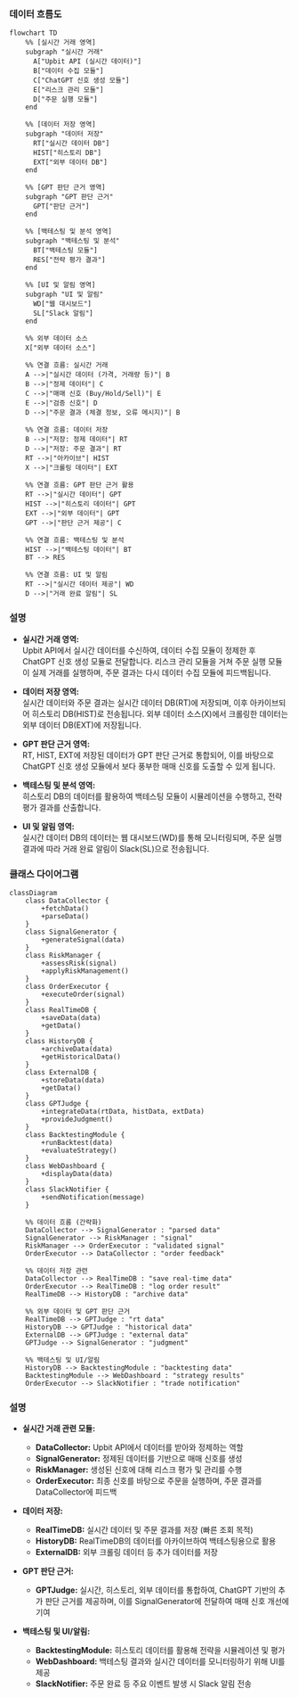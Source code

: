 ### 데이터 흐름도
```mermaid
flowchart TD
    %% [실시간 거래 영역]
    subgraph "실시간 거래"
      A["Upbit API (실시간 데이터)"]
      B["데이터 수집 모듈"]
      C["ChatGPT 신호 생성 모듈"]
      E["리스크 관리 모듈"]
      D["주문 실행 모듈"]
    end

    %% [데이터 저장 영역]
    subgraph "데이터 저장"
      RT["실시간 데이터 DB"]
      HIST["히스토리 DB"]
      EXT["외부 데이터 DB"]
    end

    %% [GPT 판단 근거 영역]
    subgraph "GPT 판단 근거"
      GPT["판단 근거"]
    end

    %% [백테스팅 및 분석 영역]
    subgraph "백테스팅 및 분석"
      BT["백테스팅 모듈"]
      RES["전략 평가 결과"]
    end

    %% [UI 및 알림 영역]
    subgraph "UI 및 알림"
      WD["웹 대시보드"]
      SL["Slack 알림"]
    end

    %% 외부 데이터 소스
    X["외부 데이터 소스"]

    %% 연결 흐름: 실시간 거래
    A -->|"실시간 데이터 (가격, 거래량 등)"| B
    B -->|"정제 데이터"| C
    C -->|"매매 신호 (Buy/Hold/Sell)"| E
    E -->|"검증 신호"| D
    D -->|"주문 결과 (체결 정보, 오류 메시지)"| B

    %% 연결 흐름: 데이터 저장
    B -->|"저장: 정제 데이터"| RT
    D -->|"저장: 주문 결과"| RT
    RT -->|"아카이브"| HIST
    X -->|"크롤링 데이터"| EXT

    %% 연결 흐름: GPT 판단 근거 활용
    RT -->|"실시간 데이터"| GPT
    HIST -->|"히스토리 데이터"| GPT
    EXT -->|"외부 데이터"| GPT
    GPT -->|"판단 근거 제공"| C

    %% 연결 흐름: 백테스팅 및 분석
    HIST -->|"백테스팅 데이터"| BT
    BT --> RES

    %% 연결 흐름: UI 및 알림
    RT -->|"실시간 데이터 제공"| WD
    D -->|"거래 완료 알림"| SL
```

### 설명

- **실시간 거래 영역:**  
  Upbit API에서 실시간 데이터를 수신하여, 데이터 수집 모듈이 정제한 후 ChatGPT 신호 생성 모듈로 전달합니다. 리스크 관리 모듈을 거쳐 주문 실행 모듈이 실제 거래를 실행하며, 주문 결과는 다시 데이터 수집 모듈에 피드백됩니다.

- **데이터 저장 영역:**  
  실시간 데이터와 주문 결과는 실시간 데이터 DB(RT)에 저장되며, 이후 아카이브되어 히스토리 DB(HIST)로 전송됩니다. 외부 데이터 소스(X)에서 크롤링한 데이터는 외부 데이터 DB(EXT)에 저장됩니다.

- **GPT 판단 근거 영역:**  
  RT, HIST, EXT에 저장된 데이터가 GPT 판단 근거로 통합되어, 이를 바탕으로 ChatGPT 신호 생성 모듈에서 보다 풍부한 매매 신호를 도출할 수 있게 됩니다.

- **백테스팅 및 분석 영역:**  
  히스토리 DB의 데이터를 활용하여 백테스팅 모듈이 시뮬레이션을 수행하고, 전략 평가 결과를 산출합니다.

- **UI 및 알림 영역:**  
  실시간 데이터 DB의 데이터는 웹 대시보드(WD)를 통해 모니터링되며, 주문 실행 결과에 따라 거래 완료 알림이 Slack(SL)으로 전송됩니다.



### 클래스 다이어그램

```mermaid
classDiagram
    class DataCollector {
        +fetchData()
        +parseData()
    }
    class SignalGenerator {
        +generateSignal(data)
    }
    class RiskManager {
        +assessRisk(signal)
        +applyRiskManagement()
    }
    class OrderExecutor {
        +executeOrder(signal)
    }
    class RealTimeDB {
        +saveData(data)
        +getData()
    }
    class HistoryDB {
        +archiveData(data)
        +getHistoricalData()
    }
    class ExternalDB {
        +storeData(data)
        +getData()
    }
    class GPTJudge {
        +integrateData(rtData, histData, extData)
        +provideJudgment()
    }
    class BacktestingModule {
        +runBacktest(data)
        +evaluateStrategy()
    }
    class WebDashboard {
        +displayData(data)
    }
    class SlackNotifier {
        +sendNotification(message)
    }
    
    %% 데이터 흐름 (간략화)
    DataCollector --> SignalGenerator : "parsed data"
    SignalGenerator --> RiskManager : "signal"
    RiskManager --> OrderExecutor : "validated signal"
    OrderExecutor --> DataCollector : "order feedback"
    
    %% 데이터 저장 관련
    DataCollector --> RealTimeDB : "save real-time data"
    OrderExecutor --> RealTimeDB : "log order result"
    RealTimeDB --> HistoryDB : "archive data"
    
    %% 외부 데이터 및 GPT 판단 근거
    RealTimeDB --> GPTJudge : "rt data"
    HistoryDB --> GPTJudge : "historical data"
    ExternalDB --> GPTJudge : "external data"
    GPTJudge --> SignalGenerator : "judgment"
    
    %% 백테스팅 및 UI/알림
    HistoryDB --> BacktestingModule : "backtesting data"
    BacktestingModule --> WebDashboard : "strategy results"
    OrderExecutor --> SlackNotifier : "trade notification"
```

### 설명

- **실시간 거래 관련 모듈:**  
  - **DataCollector:** Upbit API에서 데이터를 받아와 정제하는 역할  
  - **SignalGenerator:** 정제된 데이터를 기반으로 매매 신호를 생성  
  - **RiskManager:** 생성된 신호에 대해 리스크 평가 및 관리를 수행  
  - **OrderExecutor:** 최종 신호를 바탕으로 주문을 실행하며, 주문 결과를 DataCollector에 피드백

- **데이터 저장:**  
  - **RealTimeDB:** 실시간 데이터 및 주문 결과를 저장 (빠른 조회 목적)  
  - **HistoryDB:** RealTimeDB의 데이터를 아카이브하여 백테스팅용으로 활용  
  - **ExternalDB:** 외부 크롤링 데이터 등 추가 데이터를 저장

- **GPT 판단 근거:**  
  - **GPTJudge:** 실시간, 히스토리, 외부 데이터를 통합하여, ChatGPT 기반의 추가 판단 근거를 제공하며, 이를 SignalGenerator에 전달하여 매매 신호 개선에 기여

- **백테스팅 및 UI/알림:**  
  - **BacktestingModule:** 히스토리 데이터를 활용해 전략을 시뮬레이션 및 평가  
  - **WebDashboard:** 백테스팅 결과와 실시간 데이터를 모니터링하기 위해 UI를 제공  
  - **SlackNotifier:** 주문 완료 등 주요 이벤트 발생 시 Slack 알림 전송

